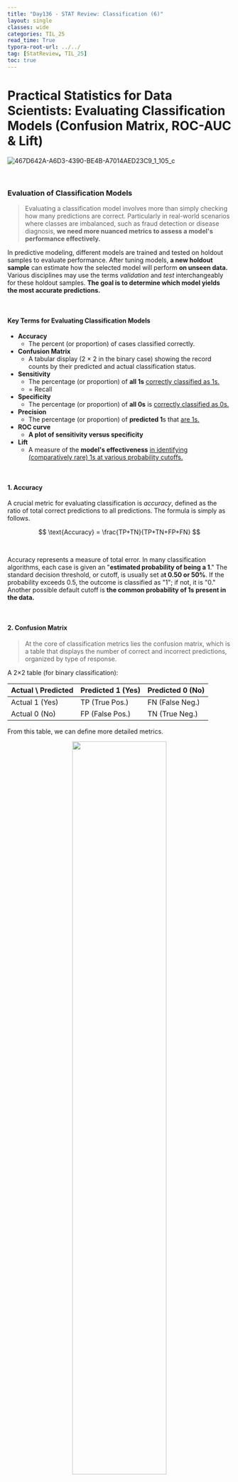 ```yaml
---
title: "Day136 - STAT Review: Classification (6)"
layout: single
classes: wide
categories: TIL_25
read_time: True
typora-root-url: ../../
tag: [StatReview, TIL_25]
toc: true 
---
```


# Practical Statistics for Data Scientists: Evaluating Classification Models (Confusion Matrix, ROC-AUC & Lift)

![467D642A-A6D3-4390-BE4B-A7014AED23C9_1_105_c](../../images/2025-03-08-TIL25_Day136/467D642A-A6D3-4390-BE4B-A7014AED23C9_1_105_c.jpeg)

<br>

### Evaluation of Classification Models

> Evaluating a classification model involves more than simply checking how many predictions are correct. Particularly in real-world scenarios where classes are imbalanced, such as fraud detection or disease diagnosis, **we need more nuanced metrics to assess a model's performance effectively.**

In predictive modeling, different models are trained and tested on holdout samples to evaluate performance. After tuning models, **a new holdout sample** can estimate how the selected model will perform **on unseen data.** Various disciplines may use the terms *validation* and *test* interchangeably for these holdout samples. **The goal is to determine which model yields the most accurate predictions.**

<Br>

#### Key Terms for Evaluating Classification Models

- **Accuracy**
  - The percent (or proportion) of cases classified correctly.
- **Confusion Matrix**
  - A tabular display (2 × 2 in the binary case) showing the record counts by their predicted and actual classification status.
- **Sensitivity**
  - The percentage (or proportion) of **all 1s** <u>correctly classified as 1s.</u>
  - = Recall
- **Specificity**
  - The percentage (or proportion) of **all 0s** is <u>correctly classified as 0s.</u>
- **Precision**
  - The percentage (or proportion) of **predicted 1**s that <u>are 1s.</u> 
- **ROC curve**
  - **A plot of sensitivity versus specificity**
- **Lift**
  - A measure of the **model's effectiveness** <u>in identifying (comparatively rare) 1s at various probability cutoffs.</u> 

<br>

#### 1. Accuracy

A crucial metric for evaluating classification is *accuracy*, defined as the ratio of total correct predictions to all predictions. The formula is simply as follows.

<center>

$$
\text{Accuracy} = \frac{TP+TN}{TP+TN+FP+FN}
$$

</center><Br>

Accuracy represents a measure of total error. In many classification algorithms, each case is given an "**estimated probability of being a 1**." The standard decision threshold, or cutoff, is usually set a**t 0.50 or 50%**. If the probability exceeds 0.5, the outcome is classified as "1"; if not, it is "0." Another possible default cutoff is **the common probability of 1s present in the data.** 

<br>

#### 2. Confusion Matrix

> At the core of classification metrics lies the confusion matrix, which is a table that displays the number of correct and incorrect predictions, organized by type of response. 

A 2×2 table (for binary classification):

| Actual \ Predicted | Predicted 1 (Yes) | Predicted 0 (No) |
| ------------------ | ----------------- | ---------------- |
| Actual 1 (Yes)     | TP (True Pos.)    | FN (False Neg.)  |
| Actual 0 (No)      | FP (False Pos.)   | TN (True Neg.)   |

From this table, we can define more detailed metrics. 

<center>
  <img src="../../images/2025-03-08-TIL25_Day136/image-20250323214436005.png" width="65%"><br><br>
</center>

To explain the confusion matrix, let's consider a `logistic_ gam` model trained **on a balanced dataset**, which includes an equal number of defaulted and paid-off loans. According to standard conventions, $Y = 1 $ signifies the event of **interest** (for example, default), whereas $Y = 0 $ indicates a **negative** or typical event (like a loan being paid off). 

- In *R*, the following computes the confusion matrix for the `logistic_gam` model applied to the entire (unbalanced) training set.

  ```R
  pred <- predict(logistic_gam, newdata=train_set)
  pred_y <- as.numeric(pred > 0)
  pred <- predict(logistic_gam, newdata=train_set)
  pred_y <- as.numeric(pred > 0)
  true_y <- as.numeric(train_set$outcome=='default')
  true_pos <- (true_y==1) & (pred_y==1)
  true_neg <- (true_y==0) & (pred_y==0)
  false_pos <- (true_y==0) & (pred_y==1)
  false_neg <- (true_y==1) & (pred_y==0)
  conf_mat <- matrix(c(sum(true_pos), sum(false_pos),
                       sum(false_neg), sum(true_neg)), 2, 2)
  colnames(conf_mat) <- c('Yhat = 1', 'Yhat = 0')
  rownames(conf_mat) <- c('Y = 1', 'Y = 0')
  conf_mat
  ---
        Yhat = 1 Yhat = 0
  Y = 1 14295    8376
  Y = 0 8052     14619
  ```
  
  

#### 3. **Recall (Sensitivity)**

- **Definition**: Proportion of actual 1s correctly predicted.
- **Formula**: $\text{Recall} = \frac{TP}{TP + FN}$

#### 4. **Specificity**

- **Definition**: Proportion of actual 0s correctly predicted.
- **Formula**: $\text{Specificity} = \frac{TN}{TN + FP}$

#### 5. **Precision**

- **Definition**: Proportion of predicted 1s that are actually 1s.
- **Formula**: $\text{Precision} = \frac{TP}{TP + FP}$

<br>

### The Rare Class Problem

In many applications, the minority class (e.g., fraud, disease, customer purchse) is the most important but underrepresented.

- For example, if only 0.1% of cases are class 1 (e.g., fraud), a model that always predicts class 0 is **99.9% accurate**, but **completely useless**.
  - In such cases, you **want high precision and high recall** for the minority class, even if overall accuracy drops.

<br>

### ROC Curve (Receiver Operating Characteristic)

- **Y-axis**: Recall (Sensitivity)
- **X-axis**: 1 - Specificity (False Positive Rate)
- **Purpose**: Shows the trade-off between correctly identifying 1s and avoiding false alarms.
- **Shape**: The **closer the curve is to the top-left corner**, the better the model.
- **Diagonal line**: Represents random guessing (AUC = 0.5)

<br>

- Computing the ROC curve in *R* is straightforward. The following code computes ROC for the loan data.

  ```R
  idx <- order(-pred)
  recall <- cumsum(true_y[idx] == 1) / sum(true_y == 1)
  specificity <- (sum(true_y == 0) - cumsum(true_y[idx] == 0)) / sum(true_y == 0)
  roc_df <- data.frame(recall = recall, specificity = specificity)
  ggplot(roc_df, aes(x=specificity, y=recall)) +
    geom_line(color='blue') +
    scale_x_reverse(expand=c(0, 0)) +
    scale_y_continuous(expand=c(0, 0)) +
    geom_line(data=data.frame(x=(0:100) / 100), aes(x=x, y=1-x),
              linetype='dotted', color='red')
  ```

- In *Python*, we can use the `scikit-learn` function `sklearn.metrics.roc_curve` to calculate the required information for the ROC curve. 

  ```python
  fpr, tpr, thresholds = roc_curve(y, logit_reg.predict_proba(X)[:,0],
                                  pos_label='default')
  ax = roc_df.plot(x='specificity', y='recall', figsize=(4, 4), legend=False)
  ax.set_ylim(0, 1)
  ax.set_xlim(1, 0)
  ax.plot((1, 0), (0, 1))
  ax.set_xlabel('specificity')
  ax.set_ylabel('recall')
  ```

  The dotted **diagonal** line represents a classifier that performs no better than **random chance**. An effective classifier, especially in medical diagnostics, shows an ROC curve close to the upper-left corner, accurately identifying many true positives without misclassifying too many true negatives.

  <center>
    <img src="../../images/2025-03-08-TIL25_Day136/image-20250324213313141.png" width="65%"><br><Br>
  </center>

  

### **AUC (Area Under the Curve)**

> While the ROC curve is a useful graphical tool, it doesn’t solely represent a classifier’s performance. However, <u>it can be utilized to calculate the area under the curve (AUC) metric.</u>

- A **single number** summary of the ROC curve.

- **Range**: 0.5 (random) to 1 (perfect)

- Result

  - AUC ≈ 0.7 = weak model
  - AUC ≈ 0.8–0.9 = good
  - AUC ≈ 0.95+ = excellent

  The model achieves an AUC of approximately 0.69, indicating it functions as a weak classifier.

<center>
  <img src="../../images/2025-03-08-TIL25_Day136/image-20250324210531724.png" width="65%"><br><br>
</center>



### Precision-Recall Curve

- Useful for **imbalanced data**
- Shows **precision vs. recall** as the cutoff changes
- Helpful to **understand model behavior** when 1s are rare

<br>

### **Python & R: Metric Calculation**

Both R and Python (`scikit-learn`) provide tools to compute:

- Confusion matrix
- Precision, Recall, Specificity
- ROC/AUC scores and curves

<br>

- In *Python*

  ```python
  from sklearn.metrics import confusion_matrix, roc_curve, roc_auc_score, precision_recall_fscore_support
  
  # Confusion matrix
  confusion_matrix(y_true, y_pred)
  
  # Precision, Recall, F1-score
  precision_recall_fscore_support(y_true, y_pred)
  
  # ROC curve
  fpr, tpr, thresholds = roc_curve(y_true, y_proba)
  
  # AUC
  roc_auc_score(y_true, y_proba)
  ```

### <br>Lift

**Lift** is a powerful and intuitive concept used to evaluate the performance of classification models—especially in **rare event prediction**, where the outcome of interest (class 1) is uncommon (e.g., fraud detection, loan default, campaign conversion, etc.).

Lift answers the question:

> “How much <u>better is my model at identifying positives (1s) than random guessing?”</u>

<br>

#### **Why Not Just Use Accuracy or AUC?**

- **Accuracy** doesn't help with **imbalanced data** (e.g., if only 1% of emails are spam, a model that always predicts “not spam” has 99% accuracy but is useless).
- **AUC** shows how well the model **separates classes** across different thresholds—but **doesn't tell you how much better your model is at finding 1s than chance**.
- **Lift** fills that gap: it shows **how concentrated the 1s are in the top predictions** from your model.

<br>

#### **Understanding Lift with an Example**

Imagine:

- Your model ranks all customers based on the probability they’ll respond to a campaign.
- You **only want to target the top 10%** (due to budget).
- Overall response rate = 1%
- But in the **top 10% ranked by your model**, the response rate is 3%.

Then:
$$
\textbf{Lift at 10\%} = \frac{3\%}{1\%} = 3
$$
Your model is 3× better than random targeting.

<br>

#### **How to Calculate Lift**

1. Rank all predictions by probability (from highest to lowest)
2. Divide records into bins (usually deciles — 10 equal groups)
3. For each decile:
   - Count the number of actual positives (1s)
   - Compare with the number you’d expect from random selection
4. Compute:

$$
\text{Lift} = \frac{\text{Observed Positive Rate in Decile}}{\text{Overall Positive Rate}}
$$

You can do this **decile-by-decile** (Lift Chart) or **cumulatively** (Gains Chart).

<br><br>
